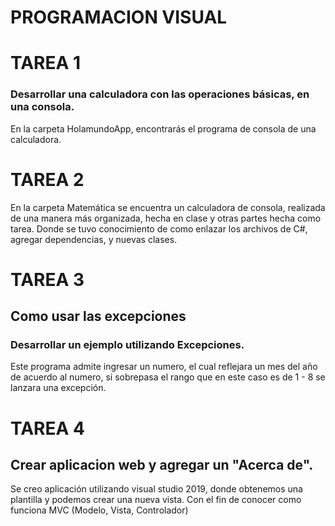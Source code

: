 # PROGRAMACION VISUAL

# TAREA 1
### Desarrollar una calculadora con las operaciones básicas, en una consola.
 En la carpeta HolamundoApp, encontrarás el programa de consola de una calculadora.
 
# TAREA 2
  En la carpeta Matemática se encuentra un calculadora de consola, realizada de una manera más organizada, hecha en clase y otras partes hecha como tarea.
  Donde se tuvo conocimiento de como enlazar los archivos de C#, agregar dependencias, y nuevas clases.
  
# TAREA 3
## Como usar las excepciones
### Desarrollar un ejemplo utilizando Excepciones.
Este programa admite ingresar un numero, el cual reflejara un mes del año de acuerdo al numero, si sobrepasa el rango que en este caso es de 1 - 8 se lanzara una excepción.


# TAREA 4
## Crear aplicacion web y agregar un "Acerca de".
Se creo aplicación utilizando visual studio 2019, donde obtenemos una plantilla y podemos crear una nueva vista. Con el fin de conocer como funciona MVC (Modelo, Vista, Controlador)
 
